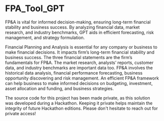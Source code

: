 # FPA_Tool_GPT
FP&A is vital for informed decision-making, ensuring long-term financial stability and business success. By analyzing financial data, market research, and industry benchmarks, GPT aids in efficient forecasting, risk management, and strategy formulation.

Financial Planning and Analysis is essential for any company or business to make financial decisions. It impacts firm’s long-term financial stability and business success. The three financial statements are the firm’s fundamentals for FP&A. The market research, analysts’ reports, customer data, and industry benchmarks are important data too. FP&A involves the historical data analysis, financial performance forecasting, business opportunity discovering and risk management. An efficient FP&A framework can help business to make informed decisions on budgeting, investment, asset allocation and funding, and business strategies.

The source code for this project has been made private, as this solution was developed during a Hackathon. Keeping it private helps maintain the integrity of future Hackathon editions. Please don't hesitate to reach out for private access!
